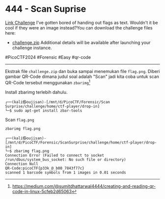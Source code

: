 # 444 - Scan Suprise
[Link Challenge](https://play.picoctf.org/practice/challenge/444)
I've gotten bored of handing out flags as text. Wouldn't it be cool if they were an image instead?You can download the challenge files here:
- [challenge.zip](https://artifacts.picoctf.net/c_atlas/16/challenge.zip)
Additional details will be available after launching your challenge instance.

#PicoCTF2024 #Forensic #Easy #qr-code
___
Ekstrak file `challenge.zip` dan buka sampai menemukan file `flag.png`.
Diberi gambar QR-Code dimana judul soal adalah "Scan" jadi kita coba untuk scan QR-Code tersebut menggunakan `zbarimg`[^1]

Install zbarimg terlebih dahulu.
```
┌──(kali㉿oujisan)-[/mnt/d/PicoCTF/Forensic/Scan Surprise/challenge/home/ctf-player/drop-in]
└─$ sudo apt-get install zbar-tools
```

Scan `flag.png`
```
zbarimg flag.png
```

```
┌──(kali㉿oujisan)-[/mnt/d/PicoCTF/Forensic/ScanSurprise/challenge/home/ctf-player/drop-in]
└─$ zbarimg flag.png
Connection Error (Failed to connect to socket /run/dbus/system_bus_socket: No such file or directory)
Connection Null
QR-Code:picoCTF{p33k_@_b00_7843f77c}
scanned 1 barcode symbols from 1 images in 0.01 seconds
```

[^1]: https://medium.com/@sumitdhattarwal4444/creating-and-reading-qr-code-in-linux-5cfeb2d65063
